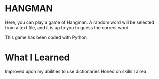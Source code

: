 # HANGMAN

Here, you can play a game of Hangman. A random word will be selected from a text file, and it is up to you to guess the correct word. 

This game has been coded with Python

# What I Learned

Improved upon my abilities to use dictionaries
Honed on skills I alrea
